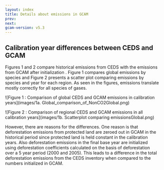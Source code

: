 ```yaml
---
layout: index
title: Details about emissions in GCAM
prev: 
next: 
gcam-version: v5.3
---
```


## Calibration year differences between CEDS and GCAM

Figures 1 and 2 compare historical emissions from CEDS with the emissions from GCAM after initialization . Figure 1 compares global emissions by species and Figure 2 presents a scatter plot comparing emissions by species and year for each region.  As seen in the figures, emissions translate mostly correctly for all species of gases. 

![Figure 1 : Comparison of global CEDS and GCAM emissions in calibration years](images/1a. Global_comparison_of_NonCO2Global.png)


![Figure 2 : Comparison of regional CEDS and GCAM emissions in all calibration years](images/1b. Scatterplot comparing emissionsGlobal.png)

However, there are reasons for the differences. One reason is that deforestation emissions from protected land are zeroed out in GCAM in the historical period since protected land is held constant in the calibration years. Also deforestation emissions in the final base year are initialized using deforestation coefficients calculated on the basis of deforestation over a 5 year period (2000 and 2005). This leads to a difference in the total deforestation emissions from the CEDS inventory when compared to the numbers initialized in  GCAM. 
